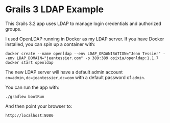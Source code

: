 # Grails 3 LDAP Example

This Grails 3.2 app uses LDAP to manage login credentials and authorized
groups.

I used OpenLDAP running in Docker as my LDAP server.  If you have Docker
installed, you can spin up a container with:

    docker create --name openldap --env LDAP_ORGANISATION="Jean Tessier" --env LDAP_DOMAIN="jeantessier.com" -p 389:389 osixia/openldap:1.1.7
    docker start openldap

The new LDAP server will have a default admin account
`cn=admin,dc=jeantessier,dc=com` with a default password of `admin`.

You can run the app with:

    ./gradlew bootRun

And then point your browser to:

    http://localhost:8080
